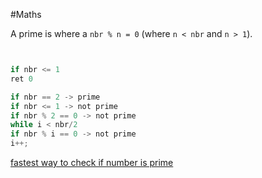 #Maths 



A prime is where a `nbr % n = 0` (where `n < nbr` and `n > 1`).

```C


if nbr <= 1
ret 0

if nbr == 2 -> prime
if nbr <= 1 -> not prime
if nbr % 2 == 0 -> not prime
while i < nbr/2
if nbr % i == 0 -> not prime
i++;
```

[fastest way to check if number is prime](https://www.rookieslab.com/posts/fastest-way-to-check-if-a-number-is-prime-or-not)